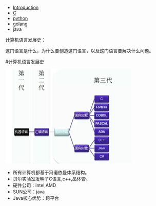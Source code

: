 
* [Introduction](INTRODUCTION.md)
* [C](C/README.md)
* [python](python/readme.md)
* [golang](golang/readme.md)
* java

计算机语言发展史：


这门语言是什么，为什么要创造这门语言，以及这门语言要解决什么问题。

#计算机语言发展史

![](assets/QQ截图20170304204637.png)

- 所有计算机都基于冯诺依曼体系结构。
- 贝尔实验室发明了C语言,c++,晶体管。
- 硬件公司：intel,AMD
- SUN公司：java
- Java核心优势：跨平台